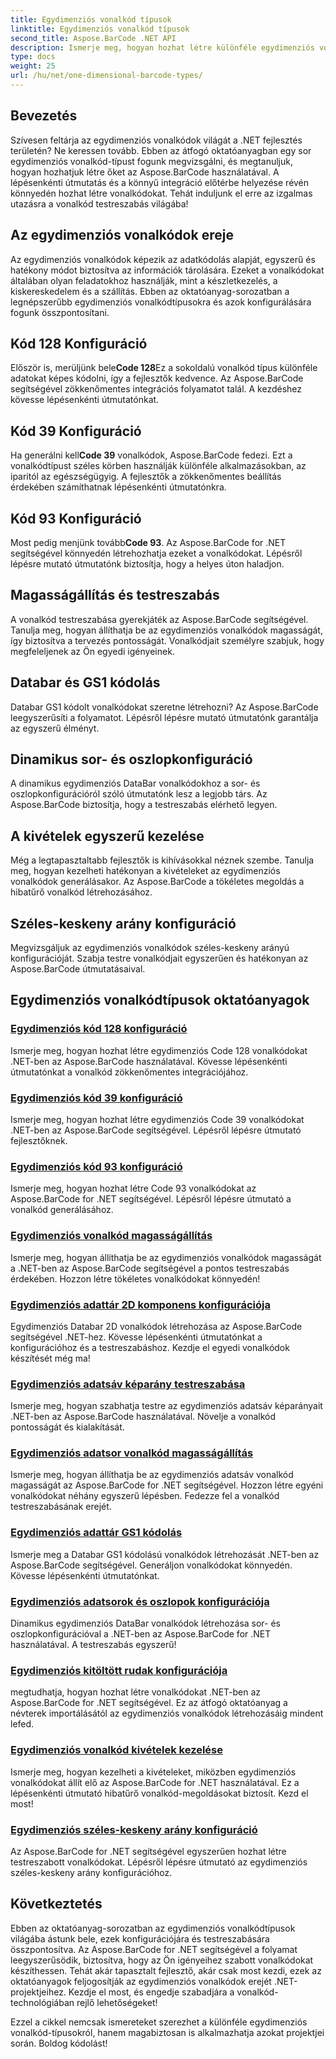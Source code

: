 ```yaml
---
title: Egydimenziós vonalkód típusok
linktitle: Egydimenziós vonalkód típusok
second_title: Aspose.BarCode .NET API
description: Ismerje meg, hogyan hozhat létre különféle egydimenziós vonalkódokat .NET-ben az Aspose.BarCode használatával. Lépésről lépésre útmutatók a vonalkód generálásához és testreszabásához.
type: docs
weight: 25
url: /hu/net/one-dimensional-barcode-types/
---
```


## Bevezetés

Szívesen feltárja az egydimenziós vonalkódok világát a .NET fejlesztés területén? Ne keressen tovább. Ebben az átfogó oktatóanyagban egy sor egydimenziós vonalkód-típust fogunk megvizsgálni, és megtanuljuk, hogyan hozhatjuk létre őket az Aspose.BarCode használatával. A lépésenkénti útmutatás és a könnyű integráció előtérbe helyezése révén könnyedén hozhat létre vonalkódokat. Tehát induljunk el erre az izgalmas utazásra a vonalkód testreszabás világába!

## Az egydimenziós vonalkódok ereje

Az egydimenziós vonalkódok képezik az adatkódolás alapját, egyszerű és hatékony módot biztosítva az információk tárolására. Ezeket a vonalkódokat általában olyan feladatokhoz használják, mint a készletkezelés, a kiskereskedelem és a szállítás. Ebben az oktatóanyag-sorozatban a legnépszerűbb egydimenziós vonalkódtípusokra és azok konfigurálására fogunk összpontosítani.

## Kód 128 Konfiguráció

 Először is, merüljünk bele**Code 128**Ez a sokoldalú vonalkód típus különféle adatokat képes kódolni, így a fejlesztők kedvence. Az Aspose.BarCode segítségével zökkenőmentes integrációs folyamatot talál. A kezdéshez kövesse lépésenkénti útmutatónkat.

## Kód 39 Konfiguráció

 Ha generálni kell**Code 39** vonalkódok, Aspose.BarCode fedezi. Ezt a vonalkódtípust széles körben használják különféle alkalmazásokban, az iparitól az egészségügyig. A fejlesztők a zökkenőmentes beállítás érdekében számíthatnak lépésenkénti útmutatónkra.

## Kód 93 Konfiguráció

 Most pedig menjünk tovább**Code 93**. Az Aspose.BarCode for .NET segítségével könnyedén létrehozhatja ezeket a vonalkódokat. Lépésről lépésre mutató útmutatónk biztosítja, hogy a helyes úton haladjon.

## Magasságállítás és testreszabás

A vonalkód testreszabása gyerekjáték az Aspose.BarCode segítségével. Tanulja meg, hogyan állíthatja be az egydimenziós vonalkódok magasságát, így biztosítva a tervezés pontosságát. Vonalkódjait személyre szabjuk, hogy megfeleljenek az Ön egyedi igényeinek.

## Databar és GS1 kódolás

Databar GS1 kódolt vonalkódokat szeretne létrehozni? Az Aspose.BarCode leegyszerűsíti a folyamatot. Lépésről lépésre mutató útmutatónk garantálja az egyszerű élményt.

## Dinamikus sor- és oszlopkonfiguráció

A dinamikus egydimenziós DataBar vonalkódokhoz a sor- és oszlopkonfigurációról szóló útmutatónk lesz a legjobb társ. Az Aspose.BarCode biztosítja, hogy a testreszabás elérhető legyen.

## A kivételek egyszerű kezelése

Még a legtapasztaltabb fejlesztők is kihívásokkal néznek szembe. Tanulja meg, hogyan kezelheti hatékonyan a kivételeket az egydimenziós vonalkódok generálásakor. Az Aspose.BarCode a tökéletes megoldás a hibatűrő vonalkód létrehozásához.

## Széles-keskeny arány konfiguráció

Megvizsgáljuk az egydimenziós vonalkódok széles-keskeny arányú konfigurációját. Szabja testre vonalkódjait egyszerűen és hatékonyan az Aspose.BarCode útmutatásaival.
## Egydimenziós vonalkódtípusok oktatóanyagok
### [Egydimenziós kód 128 konfiguráció](./one-dimensional-code-128-configuration/)
Ismerje meg, hogyan hozhat létre egydimenziós Code 128 vonalkódokat .NET-ben az Aspose.BarCode használatával. Kövesse lépésenkénti útmutatónkat a vonalkód zökkenőmentes integrációjához.
### [Egydimenziós kód 39 konfiguráció](./one-dimensional-code-39-configuration/)
Ismerje meg, hogyan hozhat létre egydimenziós Code 39 vonalkódokat .NET-ben az Aspose.BarCode segítségével. Lépésről lépésre útmutató fejlesztőknek.
### [Egydimenziós kód 93 konfiguráció](./one-dimensional-code-93-configuration/)
Ismerje meg, hogyan hozhat létre Code 93 vonalkódokat az Aspose.BarCode for .NET segítségével. Lépésről lépésre útmutató a vonalkód generálásához.
### [Egydimenziós vonalkód magasságállítás](./one-dimensional-barcode-height-adjustment/)
Ismerje meg, hogyan állíthatja be az egydimenziós vonalkódok magasságát a .NET-ben az Aspose.BarCode segítségével a pontos testreszabás érdekében. Hozzon létre tökéletes vonalkódokat könnyedén!
### [Egydimenziós adattár 2D komponens konfigurációja](./one-dimensional-databar-2d-component-configuration/)
Egydimenziós Databar 2D vonalkódok létrehozása az Aspose.BarCode segítségével .NET-hez. Kövesse lépésenkénti útmutatónkat a konfigurációhoz és a testreszabáshoz. Kezdje el egyedi vonalkódok készítését még ma!
### [Egydimenziós adatsáv képarány testreszabása](./one-dimensional-databar-aspect-ratio-customization/)
Ismerje meg, hogyan szabhatja testre az egydimenziós adatsáv képarányait .NET-ben az Aspose.BarCode használatával. Növelje a vonalkód pontosságát és kialakítását.
### [Egydimenziós adatsor vonalkód magasságállítás](./one-dimensional-databar-barcode-height-adjustment/)
Ismerje meg, hogyan állíthatja be az egydimenziós adatsáv vonalkód magasságát az Aspose.BarCode for .NET segítségével. Hozzon létre egyéni vonalkódokat néhány egyszerű lépésben. Fedezze fel a vonalkód testreszabásának erejét.
### [Egydimenziós adattár GS1 kódolás](./one-dimensional-databar-gs1-encoding/)
Ismerje meg a Databar GS1 kódolású vonalkódok létrehozását .NET-ben az Aspose.BarCode segítségével. Generáljon vonalkódokat könnyedén. Kövesse lépésenkénti útmutatónkat.
### [Egydimenziós adatsorok és oszlopok konfigurációja](./one-dimensional-databar-row-column-configuration/)
Dinamikus egydimenziós DataBar vonalkódok létrehozása sor- és oszlopkonfigurációval a .NET-ben az Aspose.BarCode for .NET használatával. A testreszabás egyszerű!
### [Egydimenziós kitöltött rudak konfigurációja](./one-dimensional-filled-bars-configuration/)
megtudhatja, hogyan hozhat létre vonalkódokat .NET-ben az Aspose.BarCode for .NET segítségével. Ez az átfogó oktatóanyag a névterek importálásától az egydimenziós vonalkódok létrehozásáig mindent lefed. 
### [Egydimenziós vonalkód kivételek kezelése](./one-dimensional-barcode-exception-handling/)
Ismerje meg, hogyan kezelheti a kivételeket, miközben egydimenziós vonalkódokat állít elő az Aspose.BarCode for .NET használatával. Ez a lépésenkénti útmutató hibatűrő vonalkód-megoldásokat biztosít. Kezd el most!
### [Egydimenziós széles-keskeny arány konfiguráció](./one-dimensional-wide-narrow-ratio-configuration/)
Az Aspose.BarCode for .NET segítségével egyszerűen hozhat létre testreszabott vonalkódokat. Lépésről lépésre útmutató az egydimenziós széles-keskeny arány konfigurációhoz.

## Következtetés

Ebben az oktatóanyag-sorozatban az egydimenziós vonalkódtípusok világába ástunk bele, ezek konfigurációjára és testreszabására összpontosítva. Az Aspose.BarCode for .NET segítségével a folyamat leegyszerűsödik, biztosítva, hogy az Ön igényeihez szabott vonalkódokat készíthessen. Tehát akár tapasztalt fejlesztő, akár csak most kezdi, ezek az oktatóanyagok feljogosítják az egydimenziós vonalkódok erejét .NET-projektjeihez. Kezdje el most, és engedje szabadjára a vonalkód-technológiában rejlő lehetőségeket!

Ezzel a cikkel nemcsak ismereteket szerezhet a különféle egydimenziós vonalkód-típusokról, hanem magabiztosan is alkalmazhatja azokat projektjei során. Boldog kódolást!